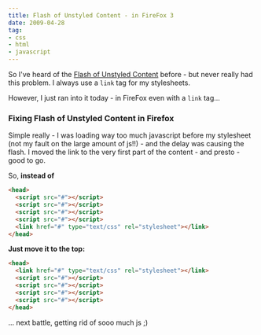 ```yaml
---
title: Flash of Unstyled Content - in FireFox 3
date: 2009-04-28
tag:
- css
- html
- javascript
---
```

So I've heard of the [Flash of Unstyled Content](http://bluerobot.com/web/css/fouc.asp/) before - but never really had this problem.  I always use a `link` tag for my stylesheets.

<!--more-->

However, I just ran into it today - in FireFox even with a `link` tag...

### Fixing Flash of Unstyled Content in Firefox

Simple really - I was loading way too much javascript before my stylesheet (not my fault on the large amount of js!!) - and the delay was causing the flash.  I moved the link to the very first part of the content - and presto - good to go.

So, **instead of**
    
```html
<head>
  <script src="#"></script>
  <script src="#"></script>
  <script src="#"></script>
  <script src="#"></script>
  <link href="#" type="text/css" rel="stylesheet"></link>
</head>
```
    
**Just move it to the top:**

```html
<head>
  <link href="#" type="text/css" rel="stylesheet"></link>
  <script src="#"></script>
  <script src="#"></script>
  <script src="#"></script>
  <script src="#"></script>
</head>
```
    
... next battle, getting rid of sooo much js ;)
